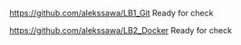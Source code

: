 https://github.com/alekssawa/LB1_Git Ready for check

https://github.com/alekssawa/LB2_Docker Ready for check
